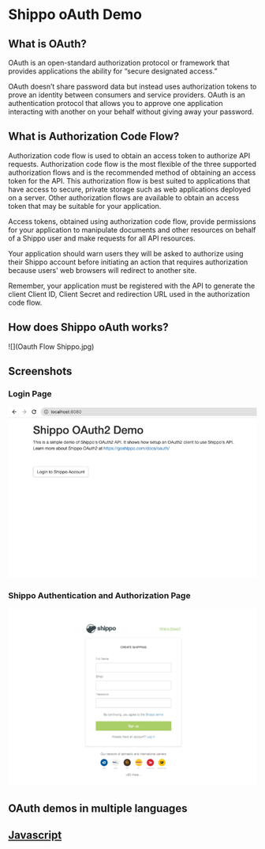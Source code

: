 # Shippo oAuth Demo

## What is OAuth?

OAuth is an open-standard authorization protocol or framework that provides 
applications the ability for “secure designated access.” 

OAuth doesn’t share password data but instead uses authorization tokens 
to prove an identity between consumers and service providers. 
OAuth is an authentication protocol that allows you to approve one 
application interacting with another on your behalf without giving away your password.


## What is Authorization Code Flow?

Authorization code flow is used to obtain an access token to authorize API requests. Authorization code flow is the most flexible of the three supported authorization flows and is the recommended method of obtaining an access token for the API. This authorization flow is best suited to applications that have access to secure, private storage such as web applications deployed on a server. Other authorization flows are available to obtain an access token that may be suitable for your application.

Access tokens, obtained using authorization code flow, provide permissions for your application to manipulate documents and other resources on behalf of a Shippo user and make requests for all API resources.

Your application should warn users they will be asked to authorize using their Shippo account before initiating an action that requires authorization because users' web browsers will redirect to another site.

Remember, your application must be registered with the API to generate the client Client ID, Client Secret and redirection URL used in the authorization code flow.

## How does Shippo oAuth works?
![](Oauth Flow Shippo.jpg)

## Screenshots

### Login Page

![](Shippo_OAuth2_Demo.png)

### Shippo Authentication and Authorization Page

![](oauth.gif)



## OAuth demos in multiple languages

## [Javascript](https://github.com/goshippo/shippo-demos-oauth/tree/main/javascript)

